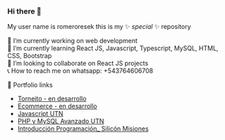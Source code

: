 ### Hi there 👋


My user name is romeroresek this is my ✨ _special_ ✨ repository<br>

🔭 I’m currently working on web development<br>
🌱 I’m currently learning React JS, Javascript, Typescript, MySQL, HTML, CSS, Bootstrap<br>
👯 I’m looking to collaborate on React JS projects<br>
📞 How to reach me on whatsapp: +543764606708<br>

💼 Portfolio links<br>

- [Torneito - en desarrollo](http://torneito.com.ar)<br>
- [Ecommerce - en desarrollo](http://portafolio.ar/ecommerce_utn/)<br>
- [Javascript UTN](http://portafolio.ar/javascript_utn/)<br>
- [PHP y MySQL Avanzado UTN](http://portafolio.ar/php_avanzado_utn/)<br>
- [Introducción Programación_ Silicón Misiones](http://portafolio.ar/intro_siliconMisiones/)<br>
